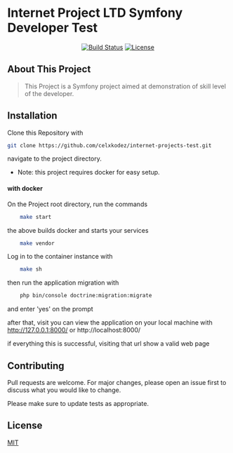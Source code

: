# Internet Project LTD Symfony Developer Test

<p align="center">
<a href="https://github.com/symfony/symfony/actions"><img src="https://github.com/symfony/symfony/actions/workflows/unit-tests.yml/badge.svg?branch=6.2" alt="Build Status"></a>
<a href="https://packagist.org/packages/symfony/symfony"><img src="https://img.shields.io/packagist/l/symfony/symfony" alt="License"></a>
</p>

## About This Project

> This Project is a Symfony project aimed at demonstration of skill level of the developer.

## Installation
<p>Clone this Repository with</p>

```bash
git clone https://github.com/celxkodez/internet-projects-test.git 
```
<p>navigate to the project directory.</p>

* Note: this project requires docker for easy setup.

#### with docker
<p>On the Project root directory, run the commands</p>


```bash
    make start
```
the above builds docker and starts your services
```bash
    make vendor
```
Log in to the container instance with
```bash
    make sh
```
then run the application migration with 
```bash
    php bin/console doctrine:migration:migrate
```
and enter 'yes' on the prompt



[//]: # (to seed the database, simply use)

[//]: # ()
[//]: # (```bash)

[//]: # (    make artisan-command p=db:seed)

[//]: # (```)

after that, visit you can view the application on your local machine
with http://127.0.0.1:8000/ or http://localhost:8000/

if everything this is successful, visiting that url show a valid web page
## Contributing

Pull requests are welcome. For major changes, please open an issue first
to discuss what you would like to change.

Please make sure to update tests as appropriate.

## License

[MIT](https://choosealicense.com/licenses/mit/)